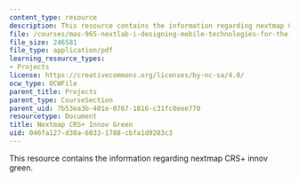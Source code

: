 ```yaml
---
content_type: resource
description: This resource contains the information regarding nextmap CRS+ innov green.
file: /courses/mas-965-nextlab-i-designing-mobile-technologies-for-the-next-billion-users-fall-2008/046fa127d38a60331788cbfa1d9203c3_MITMAS_965F08_nextmap_m1.pdf
file_size: 246581
file_type: application/pdf
learning_resource_types:
- Projects
license: https://creativecommons.org/licenses/by-nc-sa/4.0/
ocw_type: OCWFile
parent_title: Projects
parent_type: CourseSection
parent_uid: 7b53ea3b-401e-0767-1816-c31fc0eee770
resourcetype: Document
title: Nextmap CRS+ Innov Green
uid: 046fa127-d38a-6033-1788-cbfa1d9203c3
---
```

This resource contains the information regarding nextmap CRS+ innov green.